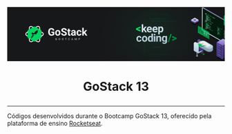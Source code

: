 <div align="center">
  <img src="https://github.com/ChristopherHauschild/bootcamp-gostack-13-rocketseat/blob/master/gostack.png?raw=true">
</div>

# <p align="center">GoStack 13</p> 

<hr>

Códigos desenvolvidos durante o Bootcamp GoStack 13, oferecido pela plataforma de ensino <a href="https://rocketseat.com.br/" target="_blank">Rocketseat</a>.
